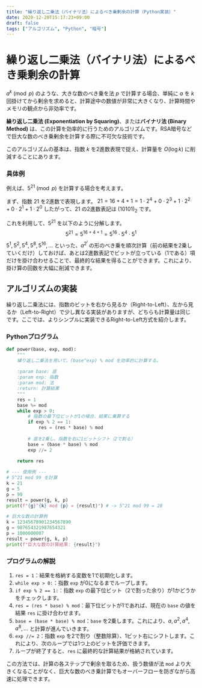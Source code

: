 ```yaml
---
title: "繰り返し二乗法（バイナリ法）によるべき乗剰余の計算（Python実装）"
date: 2020-12-20T15:17:23+09:00
draft: false
tags: ["アルゴリズム", "Python", "暗号"] 
---
```

<!--more-->
# 繰り返し二乗法（バイナリ法）によるべき乗剰余の計算

$a^k \pmod{p}$ のような、大きな数のべき乗を法 $p$ で計算する場合、単純に $a$ を $k$ 回掛けてから剰余を求めると、計算途中の数値が非常に大きくなり、計算時間やメモリの観点から非効率です。

**繰り返し二乗法 (Exponentiation by Squaring)**、または**バイナリ法 (Binary Method)** は、この計算を効率的に行うためのアルゴリズムです。RSA暗号などで巨大な数のべき乗剰余を計算する際に不可欠な技術です。

このアルゴリズムの基本は、指数 $k$ を2進数表現で捉え、計算量を $O(\log k)$ に削減することにあります。

### 具体例
例えば、$5^{21} \pmod{p}$ を計算する場合を考えます。

まず、指数 $21$ を2進数で表現します。
$21 = 16 + 4 + 1 = 1 \cdot 2^4 + 0 \cdot 2^3 + 1 \cdot 2^2 + 0 \cdot 2^1 + 1 \cdot 2^0$
したがって、$21$ の2進数表記は $(10101)_2$ です。

これを利用して、$5^{21}$ を以下のように分解します。
$$
5^{21} = 5^{16+4+1} = 5^{16} \cdot 5^4 \cdot 5^1
$$
$5^1, 5^2, 5^4, 5^8, 5^{16}, \dots$ といった、$a^{2^i}$ の形のべき乗を順次計算（前の結果を2乗していくだけ）しておけば、あとは2進数表記でビットが立っている（1である）項だけを掛け合わせることで、最終的な結果を得ることができます。これにより、掛け算の回数を大幅に削減できます。

## アルゴリズムの実装
繰り返し二乗法には、指数のビットを右から見るか（Right-to-Left）、左から見るか（Left-to-Right）で少し異なる実装がありますが、どちらも計算量は同じです。ここでは、よりシンプルに実装できるRight-to-Left方式を紹介します。

### Pythonプログラム
```python:binary_exponentiation.py
def power(base, exp, mod):
    """
    繰り返し二乗法を用いて、(base^exp) % mod を効率的に計算する。
    
    :param base: 底
    :param exp: 指数
    :param mod: 法
    :return: 計算結果
    """
    res = 1
    base %= mod
    while exp > 0:
        # 指数の最下位ビットが1の場合、結果に乗算する
        if exp % 2 == 1:
            res = (res * base) % mod
        
        # 底を2乗し、指数を右に1ビットシフト（2で割る）
        base = (base * base) % mod
        exp //= 2
        
    return res

# --- 使用例 ---
# 5^21 mod 99 を計算
k = 21
g = 5
p = 99
result = power(g, k, p)
print(f"{g}^{k} mod {p} = {result}") # -> 5^21 mod 99 = 20

# 巨大な数の計算例
k = 12345678901234567890
g = 987654321987654321
p = 1000000007
result = power(g, k, p)
print(f"巨大な数の計算結果: {result}")
```

### プログラムの解説
1.  `res = 1`：結果を格納する変数を1で初期化します。
2.  `while exp > 0:`：指数 `exp` が0になるまでループします。
3.  `if exp % 2 == 1:`：指数 `exp` の最下位ビット（2で割った余り）が1かどうかをチェックします。
4.  `res = (res * base) % mod`：最下位ビットが1であれば、現在の `base` の値を結果 `res` に掛け合わせます。
5.  `base = (base * base) % mod`：`base` を2乗します。これにより、$a, a^2, a^4, a^8, \dots$ と計算が進んでいきます。
6.  `exp //= 2`：指数 `exp` を2で割り（整数除算）、1ビット右にシフトします。これにより、次のループでは1つ上のビットを評価できます。
7.  ループが終了すると、`res` に最終的な計算結果が格納されています。

この方法では、計算の各ステップで剰余を取るため、扱う数値が法 `mod` より大きくなることがなく、巨大な数のべき乗計算でもオーバーフローを防ぎながら高速に処理できます。